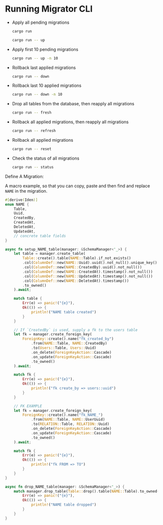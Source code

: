 # Running Migrator CLI

- Apply all pending migrations
    ```sh
    cargo run
    ```
    ```sh
    cargo run -- up
    ```
- Apply first 10 pending migrations
    ```sh
    cargo run -- up -n 10
    ```
- Rollback last applied migrations
    ```sh
    cargo run -- down
    ```
- Rollback last 10 applied migrations
    ```sh
    cargo run -- down -n 10
    ```
- Drop all tables from the database, then reapply all migrations
    ```sh
    cargo run -- fresh
    ```
- Rollback all applied migrations, then reapply all migrations
    ```sh
    cargo run -- refresh
    ```
- Rollback all applied migrations
    ```sh
    cargo run -- reset
    ```
- Check the status of all migrations
    ```sh
    cargo run -- status
    ```

Define A Migration:

A macro example, so that you can copy, paste and then find and replace `NAME` in the migration.
```rust
#[derive(Iden)]
enum NAME {
    Table,
    Uuid,
    CreatedBy,
    CreatedAt,
    DeletedAt,
    UpdatedAt,
    // concrete table fields
}

async fn setup_NAME_table(manager: &SchemaManager<'_>) {
    let table = manager.create_table(
        Table::create().table(NAME::Table).if_not_exists()
        .col(ColumnDef::new(NAME::Uuid).uuid().not_null().unique_key().primary_key())
        .col(ColumnDef::new(NAME::CreatedBy).uuid().not_null())
        .col(ColumnDef::new(NAME::CreatedAt).timestamp().not_null())
        .col(ColumnDef::new(NAME::UpdatedAt).timestamp().not_null())
        .col(ColumnDef::new(NAME::DeletedAt).timestamp())
        .to_owned()
    ).await;

    match table {
        Err(e) => panic!("{e}"),
        Ok(()) => {
            println!("NAME table created")
        }
    }

    // If `CreatedBy` is used, supply a fk to the users table
    let fk = manager.create_foreign_key(
        ForeignKey::create().name("fk_created_by")
            .from(NAME::Table, NAME::CreatedBy)
            .to(Users::Table, Users::Uuid)
            .on_delete(ForeignKeyAction::Cascade)
            .on_update(ForeignKeyAction::Cascade)
            .to_owned()
    ).await;

    match fk {
        Err(e) => panic!("{e}"),
        Ok(()) => {
            println!("fk create_by => users::uuid")
        }
    }

    // FK EXAMPLE
    let fk = manager.create_foreign_key(
        ForeignKey::create().name("fk_NAME_")
            .from(NAME::Table, NAME::UserUuid)
            .to(RELATION::Table, RELATION::Uuid)
            .on_delete(ForeignKeyAction::Cascade)
            .on_update(ForeignKeyAction::Cascade)
            .to_owned()
    ).await;

    match fk {
        Err(e) => panic!("{e}"),
        Ok(()) => {
            println!("fk FROM => TO")
        }
    }
}

async fn drop_NAME_table(manager: &SchemaManager<'_>) {
    match manager.drop_table(Table::drop().table(NAME::Table).to_owned()).await {
        Err(e) => panic!("{e}"),
        Ok(()) => {
            println!("NAME table dropped")
        }
    }
}
```